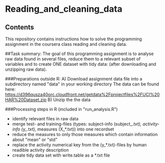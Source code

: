 # Reading_and_cleaning_data
## Contents
This repository contains instructions how to solve the programming assignment in the coursera class reading and cleaning data.

##Task summary:
The goal of this programming assignment is to analyse raw data found in several files, reduce them to a relevant subset of variables and to create ONE dataset with tidy data:
(after downloading and unzipping raw data).


###Preparations outside R:
A) Download assignment data file into a subdirectory named "data" in your working directory 
The data can be found here:
https://d396qusza40orc.cloudfront.net/getdata%2Fprojectfiles%2FUCI%20HAR%20Dataset.zip 
B) Unzip the the data

###Processing steps in R (included in "run_analysis.R")
- identify relevant files in raw data
- merge test- and training-files (types: subject-info (subject_*.txt), activity-info (y_*.txt), measures (X_*.txt)) into one recordset 
- reduce the measures to only those measures which contain information about "mean" or "std" 
- replace the activity numerical key from the (y_*.txt)-files by human readible activity description
- create tidy data set with write.table as a *.txt file
